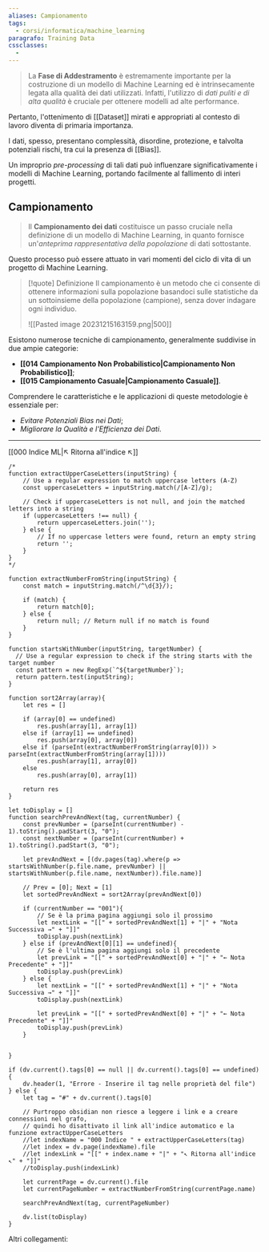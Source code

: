 ```yaml
---
aliases: Campionamento
tags:
  - corsi/informatica/machine_learning
paragrafo: Training Data
cssclasses:
  - 
---
```

>La **Fase di Addestramento** è estremamente importante per la costruzione di un modello di Machine Learning ed è intrinsecamente legata alla qualità dei dati utilizzati. Infatti, l'utilizzo di *dati puliti e di alta qualità* è cruciale per ottenere modelli ad alte performance.

Pertanto, l'ottenimento di [[Dataset]] mirati e appropriati al contesto di lavoro diventa di primaria importanza.

I dati, spesso, presentano complessità, disordine, protezione, e talvolta potenziali rischi, tra cui la presenza di [[Bias]].

Un improprio *pre-processing* di tali dati può influenzare significativamente i modelli di Machine Learning, portando facilmente al fallimento di interi progetti.

## Campionamento
>Il **Campionamento dei dati** costituisce un passo cruciale nella definizione di un modello di Machine Learning, in quanto fornisce un'*anteprima rappresentativa della popolazione* di dati sottostante.

Questo processo può essere attuato in vari momenti del ciclo di vita di un progetto di Machine Learning.

> [!quote] Definizione
> Il campionamento è un metodo che ci consente di ottenere informazioni sulla popolazione basandoci sulle statistiche da un sottoinsieme della popolazione (campione), senza dover indagare ogni individuo.
> 
> ![[Pasted image 20231215163159.png|500]]

Esistono numerose tecniche di campionamento, generalmente suddivise in due ampie categorie:
- **[[014 Campionamento Non Probabilistico|Campionamento Non Probabilistico]]**;
- **[[015 Campionamento Casuale|Campionamento Casuale]]**.

Comprendere le caratteristiche e le applicazioni di queste metodologie è essenziale per:
- *Evitare Potenziali Bias nei Dati*;
- *Migliorare la Qualità e l'Efficienza dei Dati*.

___
[[000 Indice ML|↖ Ritorna all'indice ↖]]

```dataviewjs
/*
function extractUpperCaseLetters(inputString) {
	// Use a regular expression to match uppercase letters (A-Z)
	const uppercaseLetters = inputString.match(/[A-Z]/g);
	
	// Check if uppercaseLetters is not null, and join the matched letters into a string
	if (uppercaseLetters !== null) {
		return uppercaseLetters.join('');
	} else {
	    // If no uppercase letters were found, return an empty string
	    return '';
	}
}
*/

function extractNumberFromString(inputString) {
	const match = inputString.match(/^\d{3}/);
	
	if (match) {
		return match[0];
	} else {
		return null; // Return null if no match is found
	}
}

function startsWithNumber(inputString, targetNumber) {
  // Use a regular expression to check if the string starts with the target number
  const pattern = new RegExp(`^${targetNumber}`);
  return pattern.test(inputString);
}

function sort2Array(array){
	let res = []
	
	if (array[0] == undefined)
		res.push(array[1], array[1])
	else if (array[1] == undefined)
		res.push(array[0], array[0])
	else if (parseInt(extractNumberFromString(array[0])) > parseInt(extractNumberFromString(array[1])))
		res.push(array[1], array[0])
	else
		res.push(array[0], array[1])
	
	return res
}

let toDisplay = []
function searchPrevAndNext(tag, currentNumber) {
	const prevNumber = (parseInt(currentNumber) - 1).toString().padStart(3, "0");
	const nextNumber = (parseInt(currentNumber) + 1).toString().padStart(3, "0");
	
	let prevAndNext = [(dv.pages(tag).where(p => startsWithNumber(p.file.name, prevNumber) || startsWithNumber(p.file.name, nextNumber)).file.name)]
	
	// Prev = [0]; Next = [1]
	let sortedPrevAndNext = sort2Array(prevAndNext[0])
	
	if (currentNumber == "001"){ 
		// Se è la prima pagina aggiungi solo il prossimo
		let nextLink = "[[" + sortedPrevAndNext[1] + "|" + "Nota Successiva →" + "]]"
		toDisplay.push(nextLink)
	} else if (prevAndNext[0][1] == undefined){
		// Se è l'ultima pagina aggiungi solo il precedente
		let prevLink = "[[" + sortedPrevAndNext[0] + "|" + "← Nota Precedente" + "]]"
		toDisplay.push(prevLink)
	} else {
		let nextLink = "[[" + sortedPrevAndNext[1] + "|" + "Nota Successiva →" + "]]"
		toDisplay.push(nextLink)
		
		let prevLink = "[[" + sortedPrevAndNext[0] + "|" + "← Nota Precedente" + "]]"
		toDisplay.push(prevLink)
	}
	
	
}

if (dv.current().tags[0] == null || dv.current().tags[0] == undefined){
	dv.header(1, "Errore - Inserire il tag nelle proprietà del file")
} else {
	let tag = "#" + dv.current().tags[0]

	// Purtroppo obsidian non riesce a leggere i link e a creare connessioni nel grafo,
	// quindi ho disattivato il link all'indice automatico e la funzione extractUpperCaseLetters
	//let indexName = "000 Indice " + extractUpperCaseLetters(tag)
	//let index = dv.page(indexName).file
	//let indexLink = "[[" + index.name + "|" + "↖ Ritorna all'indice ↖" + "]]"
	//toDisplay.push(indexLink)
	
	let currentPage = dv.current().file
	let currentPageNumber = extractNumberFromString(currentPage.name)
	
	searchPrevAndNext(tag, currentPageNumber)
	
	dv.list(toDisplay)
}
```

Altri collegamenti: 